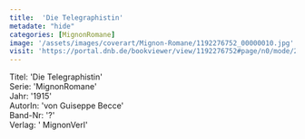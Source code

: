 ```yaml
---
title:  'Die Telegraphistin'
metadate: "hide"
categories: [MignonRomane]
image: '/assets/images/coverart/Mignon-Romane/1192276752_00000010.jpg'
visit: 'https://portal.dnb.de/bookviewer/view/1192276752#page/n0/mode/2up'
---
```

Titel: 'Die Telegraphistin' <br>
Serie: 'MignonRomane' <br>
Jahr: '1915' <br>
AutorIn: 'von Guiseppe Becce' <br>
Band-Nr: '?' <br>
Verlag: ' MignonVerl'